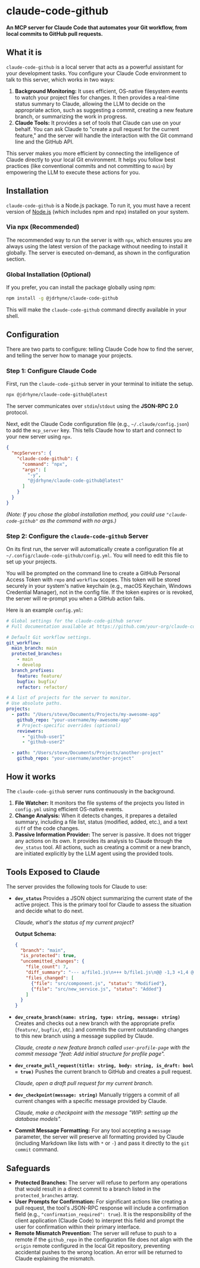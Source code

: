 # claude-code-github

**An MCP server for Claude Code that automates your Git workflow, from local commits to GitHub pull requests.**

## What it is

`claude-code-github` is a local server that acts as a powerful assistant for your development tasks. You configure your Claude Code environment to talk to this server, which works in two ways:

1.  **Background Monitoring:** It uses efficient, OS-native filesystem events to watch your project files for changes. It then provides a real-time status summary to Claude, allowing the LLM to decide on the appropriate action, such as suggesting a commit, creating a new feature branch, or summarizing the work in progress.
2.  **Claude Tools:** It provides a set of tools that Claude can use on your behalf. You can ask Claude to "create a pull request for the current feature," and the server will handle the interaction with the Git command line and the GitHub API.

This server makes you more efficient by connecting the intelligence of Claude directly to your local Git environment. It helps you follow best practices (like conventional commits and not committing to `main`) by empowering the LLM to execute these actions for you.

## Installation

`claude-code-github` is a Node.js package. To run it, you must have a recent version of [Node.js](https://nodejs.org/) (which includes npm and npx) installed on your system.

### Via npx (Recommended)

The recommended way to run the server is with `npx`, which ensures you are always using the latest version of the package without needing to install it globally. The server is executed on-demand, as shown in the configuration section.

### Global Installation (Optional)

If you prefer, you can install the package globally using npm:

```bash
npm install -g @jdrhyne/claude-code-github
```

This will make the `claude-code-github` command directly available in your shell.

## Configuration

There are two parts to configure: telling Claude Code how to find the server, and telling the server how to manage your projects.

### Step 1: Configure Claude Code

First, run the `claude-code-github` server in your terminal to initiate the setup.

```bash
npx @jdrhyne/claude-code-github@latest
```

The server communicates over `stdin`/`stdout` using the **JSON-RPC 2.0** protocol.

Next, edit the Claude Code configuration file (e.g., `~/.claude/config.json`) to add the `mcp_server` key. This tells Claude how to start and connect to your new server using `npx`.

```json
{
  "mcpServers": {
    "claude-code-github": {
      "command": "npx",
      "args": [
        "-y",
        "@jdrhyne/claude-code-github@latest"
      ]
    }
  }
}
```

*(Note: If you chose the global installation method, you could use `"claude-code-github"` as the command with no args.)*

### Step 2: Configure the `claude-code-github` Server

On its first run, the server will automatically create a configuration file at `~/.config/claude-code-github/config.yml`. You will need to edit this file to set up your projects.

You will be prompted on the command line to create a GitHub Personal Access Token with `repo` and `workflow` scopes. This token will be stored securely in your system's native keychain (e.g., macOS Keychain, Windows Credential Manager), not in the config file. If the token expires or is revoked, the server will re-prompt you when a GitHub action fails.

Here is an example `config.yml`:

```yaml
# Global settings for the claude-code-github server
# Full documentation available at https://github.com/your-org/claude-code-github

# Default Git workflow settings.
git_workflow:
  main_branch: main
  protected_branches:
    - main
    - develop
  branch_prefixes:
    feature: feature/
    bugfix: bugfix/
    refactor: refactor/

# A list of projects for the server to monitor.
# Use absolute paths.
projects:
  - path: "/Users/steve/Documents/Projects/my-awesome-app"
    github_repo: "your-username/my-awesome-app"
    # Project-specific overrides (optional)
    reviewers:
      - "github-user1"
      - "github-user2"

  - path: "/Users/steve/Documents/Projects/another-project"
    github_repo: "your-username/another-project"
```

## How it works

The `claude-code-github` server runs continuously in the background.

1.  **File Watcher:** It monitors the file systems of the projects you listed in `config.yml` using efficient OS-native events.
2.  **Change Analysis:** When it detects changes, it prepares a detailed summary, including a file list, status (modified, added, etc.), and a text `diff` of the code changes.
3.  **Passive Information Provider:** The server is passive. It does not trigger any actions on its own. It provides its analysis to Claude through the `dev_status` tool. All actions, such as creating a commit or a new branch, are initiated explicitly by the LLM agent using the provided tools.

## Tools Exposed to Claude

The server provides the following tools for Claude to use:

  * **`dev_status`**
    Provides a JSON object summarizing the current state of the active project. This is the primary tool for Claude to assess the situation and decide what to do next.

    *Claude, what's the status of my current project?*

    **Output Schema:**

    ```json
    {
      "branch": "main",
      "is_protected": true,
      "uncommitted_changes": {
        "file_count": 7,
        "diff_summary": "--- a/file1.js\n+++ b/file1.js\n@@ -1,3 +1,4 @@\n console.log('hello');\n+console.log('world');\n ...",
        "files_changed": [
          {"file": "src/component.js", "status": "Modified"},
          {"file": "src/new_service.js", "status": "Added"}
        ]
      }
    }
    ```

  * **`dev_create_branch(name: string, type: string, message: string)`**
    Creates and checks out a new branch with the appropriate prefix (`feature/`, `bugfix/`, etc.) and commits the current outstanding changes to this new branch using a message supplied by Claude.

    *Claude, create a new feature branch called `user-profile-page` with the commit message "feat: Add initial structure for profile page".*

  * **`dev_create_pull_request(title: string, body: string, is_draft: bool = true)`**
    Pushes the current branch to GitHub and creates a pull request.

    *Claude, open a draft pull request for my current branch.*

  * **`dev_checkpoint(message: string)`**
    Manually triggers a commit of all current changes with a specific message provided by Claude.

    *Claude, make a checkpoint with the message "WIP: setting up the database models".*

  * **Commit Message Formatting:** For any tool accepting a `message` parameter, the server will preserve all formatting provided by Claude (including Markdown like lists with `*` or `-`) and pass it directly to the `git commit` command.

## Safeguards

  * **Protected Branches:** The server will refuse to perform any operations that would result in a direct commit to a branch listed in the `protected_branches` array.
  * **User Prompts for Confirmation:** For significant actions like creating a pull request, the tool's JSON-RPC response will include a confirmation field (e.g., `"confirmation_required": true`). It is the responsibility of the client application (Claude Code) to interpret this field and prompt the user for confirmation within their primary interface.
  * **Remote Mismatch Prevention:** The server will refuse to push to a remote if the `github_repo` in the configuration file does not align with the `origin` remote configured in the local Git repository, preventing accidental pushes to the wrong location. An error will be returned to Claude explaining the mismatch.